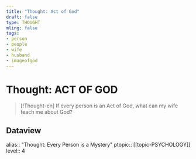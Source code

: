 ```yaml
---
title: "Thought: Act of God"
draft: false
type: THOUGHT
mling: false
tags:
- person
- people
- wife
- husband
- imageofgod
---
```

# Thought: ACT OF GOD
> [!Thought-en]
> If every person is an Act of God, what can my wife teach me about God?

## Dataview
alias:: "Thought: Every Person is a Mystery"
ptopic:: [[topic-PSYCHOLOGY]]
level:: 4
